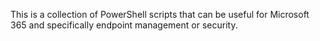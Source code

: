 This is a collection of PowerShell scripts that can be useful for Microsoft 365 and specifically endpoint management or security.
